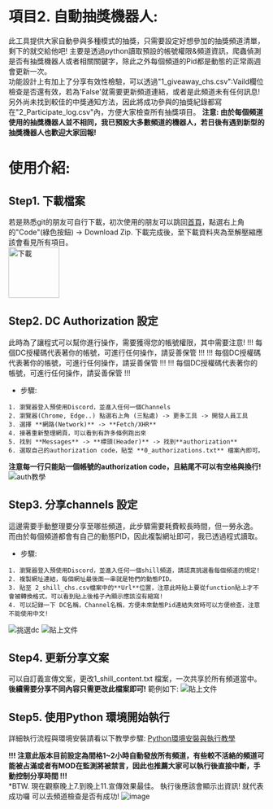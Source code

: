 # 項目2. 自動抽獎機器人: 
此工具提供大家自動參與多種模式的抽獎，只需要設定好想參加的抽獎頻道清單，剩下的就交給他吧!
主要是透過python讀取預設的帳號權限&頻道資訊，爬蟲偵測是否有抽獎機器人或者相關關鍵字，除此之外每個頻道的Pid都是動態的正常兩週會更新一次。  
功能設計上有加上了分享有效性檢驗，可以透過"1_giveaway_chs.csv":Vaild欄位檢查是否還有效，若為'False'就需要更新頻道連結，或者是此頻道未有任何訊息!
另外尚未找到較佳的中獎通知方法，因此將成功參與的抽獎紀錄都寫在"2_Participate_log.csv"內，方便大家檢查所有抽獎項目。
**注意: 由於每個頻道使用的抽獎機器人並不相同，我已預設大多數頻道的機器人，若日後有遇到新型的抽獎機器人也歡迎大家回報!** 

# 使用介紹:
## Step1. 下載檔案
若是熟悉git的朋友可自行下載，初次使用的朋友可以跳回[首頁](https://github.com/Cihsaing/CryptoPaul)，點選右上角的"Code"(綠色按鈕) -> Download Zip.
下載完成後，至下載資料夾為至解壓縮應該會看見所有項目。  
<img src="https://user-images.githubusercontent.com/91179422/156627722-3a7414d3-4642-4e62-b43c-0d1986cc4884.png" width="100" alt="下載"/>

## Step2. DC Authorization 設定
此時為了讓程式可以幫你進行操作，需要獲得您的帳號權限，其中需要注意!
!!! 每個DC授權碼代表著你的帳號，可進行任何操作，請妥善保管 !!!
!!! 每個DC授權碼代表著你的帳號，可進行任何操作，請妥善保管 !!!
!!! 每個DC授權碼代表著你的帳號，可進行任何操作，請妥善保管 !!!
* 步驟:
```
1. 瀏覽器登入預使用Discord，並進入任何一個Channels
2. 瀏覽器(Chrome, Edge..) 點選右上角 (三點處) -> 更多工具 -> 開發人員工具
3. 選擇 **網路(Network)** -> **Fetch/XHR**
4. 接著重新整理網頁，可以看到有許多條例跑出來
5. 找到 **Messages** -> **標頭(Header)** -> 找到**authorization**
6. 選取自己的authorization code，貼至 **0_authorizations.txt** 檔案內即可。
```
**注意每一行只能貼一個帳號的authorization code，且結尾不可以有空格與換行!** 
<img src="https://user-images.githubusercontent.com/91179422/156632572-fb96375e-0f88-413d-a5e1-7093817abc4a.png" alt="auth教學"/>

## Step3. 分享channels 設定
這邊需要手動整理要分享至哪些頻道，此步驟需要耗費較長時間，但一勞永逸。
而由於每個頻道都會有自己的動態PID，因此複製網址即可，我已透過程式讀取。
* 步驟:
```
1. 瀏覽器登入預使用Discord，並進入任何一個shill頻道，請認真挑選看每個頻道的規定!
2. 複製網址連結，每個網址最後面一串就是牠們的動態PID。
3. 貼至 2_shill_chs.csv檔案中的**Url**位置，注意此時貼上要從function貼上才不會被轉換格式，可以看到貼上後格子內顯示應該沒有縮寫!
4. 可以記錄一下 DC名稱，Channel名稱，方便未來動態Pid連結失效時可以方便檢查，注意不能使用中文!
```
<img src="https://user-images.githubusercontent.com/91179422/156635672-d484528f-58f2-44b4-94cb-de5e7baf2655.png" alt="挑選dc"/>
<img src="https://user-images.githubusercontent.com/91179422/156635346-920f4f61-5b63-44bd-a4d9-232c4fe91ba0.png" alt="貼上文件"/>

## Step4. 更新分享文案
可以自訂義宣傳文案，更改1_shill_content.txt 檔案，一次共享於所有頻道當中。
**後續需要分享不同內容只需更改此檔案即可!**
範例如下:
<img src="https://user-images.githubusercontent.com/91179422/156637104-251b6ea6-7737-42a6-afa3-6d27dd5c1b78.png" alt="貼上文件"/>

## Step5. 使用Python 環境開始執行
詳細執行流程與環境安裝請看以下教學步驟:
[Python環境安裝與執行教學](https://github.com/Cihsaing/CryptoPaul/blob/main/0_Python%E7%92%B0%E5%A2%83%E5%AE%89%E8%A3%9D%E6%95%99%E5%AD%B8/)  

**!!! 注意此版本目前設定為間格1~2小時自動發放所有頻道，有些較不活絡的頻道可能被占滿或者有MOD在監測將被禁言，因此也推薦大家可以執行後直接中斷，手動控制分享時間 !!!**  
*BTW. 現在觀察晚上7.到晚上11.宣傳效果最佳。
執行後應該會顯示出資訊! 就代表成功囉 可以去頻道檢查是否有成功!
![image](https://user-images.githubusercontent.com/91179422/156918023-8adf71a4-c2f0-45b9-bea5-a1cade9c615e.png)


